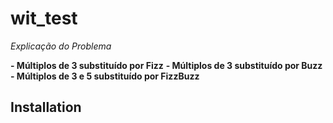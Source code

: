 # wit_test

*Explicação do Problema*

**- Múltiplos de 3 substituído por Fizz**
**- Múltiplos de 3 substituído por Buzz**
**- Múltiplos de 3 e 5 substituído por FizzBuzz**

## Installation
